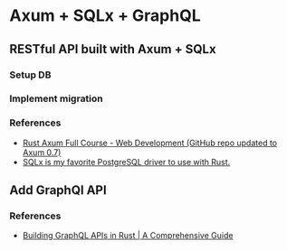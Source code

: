 # Axum + SQLx + GraphQL 

## RESTful API built with Axum + SQLx

### Setup DB 

### Implement migration 

### References
- [Rust Axum Full Course - Web Development (GitHub repo updated to Axum 0.7)](https://www.youtube.com/watch?v=XZtlD_m59sM)
- [SQLx is my favorite PostgreSQL driver to use with Rust.](https://www.youtube.com/watch?v=TCERYbgvbq0&t=185s)

## Add GraphQl API

### References 

- [Building GraphQL APIs in Rust | A Comprehensive Guide](https://www.youtube.com/watch?v=P6Tkid9GdfU)


